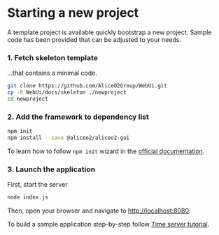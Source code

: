 # Starting a new project

A template project is available quickly bootstrap a new project. Sample code has been provided that can be adjusted to your needs.

### 1. Fetch skeleton template
...that contains a minimal code.

```bash
git clone https://github.com/AliceO2Group/WebUi.git
cp -R WebUi/docs/skeleton ./newproject
cd newproject
```

### 2. Add the framework to dependency list

```bash
npm init
npm install --save @aliceo2/aliceo2-gui
```
To learn how to follow `npm init` wizard in the [official documentation](https://docs.npmjs.com/files/package.json).

### 3. Launch the application

First, start the server

```bash
node index.js
```

Then, open your browser and navigate to [http://localhost:8080](http://localhost:8080).

To build a sample application step-by-step follow [Time server tutorial](../tutorial/time-server.md).
